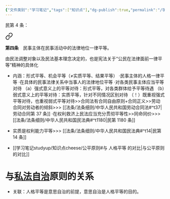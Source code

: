 ```yaml
---
{"文件类别":"学习笔记","tags":["知识点"],"dg-publish":true,"permalink":"/学习笔记studyup/知识点cheese/人格平等/","dgPassFrontmatter":true,"noteIcon":"","created":"2024-07-03T17:33:32.090+08:00","updated":"2024-09-30T11:28:57.592+08:00"}
---
```


民第 4 条：
<div class="transclusion internal-embed is-loaded"><a class="markdown-embed-link" href="////#t4" aria-label="Open link"><svg xmlns="http://www.w3.org/2000/svg" width="24" height="24" viewBox="0 0 24 24" fill="none" stroke="currentColor" stroke-width="2" stroke-linecap="round" stroke-linejoin="round" class="svg-icon lucide-link"><path d="M10 13a5 5 0 0 0 7.54.54l3-3a5 5 0 0 0-7.07-7.07l-1.72 1.71"></path><path d="M14 11a5 5 0 0 0-7.54-.54l-3 3a5 5 0 0 0 7.07 7.07l1.71-1.71"></path></svg></a><div class="markdown-embed">



**第四条**　民事主体在民事活动中的法律地位一律平等。 

</div></div>

由民法调整对象以及民法基本理念决定的，也是宪法关于“公民在法律面前一律平等”精神的具体化


- 内涵：形式平等、机会平等（≠实质平等、结果平等）
·民事主体的人格一律平等
·在具体的民事法律关系中当事人的法律地位平等
·对各类民事主体应当平等对待
（a）强式意义上的平等对待：形式平等，对各类群体给予平等待遇
（b）弱式意义上的平等对待：实质平等，针对不同情况区别对待
（！）既重视强式平等对待，也重视弱式平等对待>>合同法有合同自由原则+合同正义>>劳动合同对劳动者的倾斜>>> [[法条/法条细则/中华人民共和国劳动合同法#^t37\|劳动合同第 37 条]]
·在权利救济上民法应当充分贯彻平等性>>同命同价>>> [[法条/法条细则/中华人民共和国民法典#^t1180\|民第 1180 条]]
- 实质是权利能力平等>>> [[法条/法条细则/中华人民共和国民法典#^t14\|民第 14 条]] 

-  [[学习笔记studyup/知识点cheese/公平原则#与 人格平等 的对比\|与公平原则的对比]]
# 与[私法自治](私法自治.md)原则的关系

- 关联：人格平等是意思自治的前提，意思自治是人格平等的目的。
